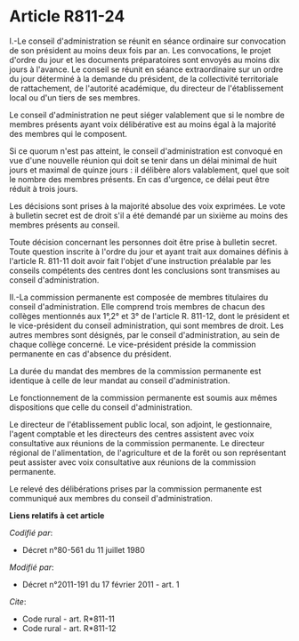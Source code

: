 # Article R811-24

I.-Le conseil d'administration se réunit en séance ordinaire sur convocation de son président au moins deux fois par an. Les
convocations, le projet d'ordre du jour et les documents préparatoires sont envoyés au moins dix jours à l'avance. Le conseil
se réunit en séance extraordinaire sur un ordre du jour déterminé à la demande du président, de la collectivité territoriale
de rattachement, de l'autorité académique, du directeur de l'établissement local ou d'un tiers de ses membres. 

Le conseil d'administration ne peut siéger valablement que si le nombre de membres présents ayant voix délibérative est au
moins égal à la majorité des membres qui le composent. 

Si ce quorum n'est pas atteint, le conseil d'administration est convoqué en vue d'une nouvelle réunion qui doit se tenir dans
un délai minimal de huit jours et maximal de quinze jours : il délibère alors valablement, quel que soit le nombre des
membres présents. En cas d'urgence, ce délai peut être réduit à trois jours. 

Les décisions sont prises à la majorité absolue des voix exprimées. Le vote à bulletin secret est de droit s'il a été demandé
par un sixième au moins des membres présents au conseil. 

Toute décision concernant les personnes doit être prise à bulletin secret. Toute question inscrite à l'ordre du jour et ayant
trait aux domaines définis à l'article R. 811-11 doit avoir fait l'objet d'une instruction préalable par les conseils
compétents des centres dont les conclusions sont transmises au conseil d'administration. 

II.-La commission permanente est composée de membres titulaires du conseil d'administration. Elle comprend trois membres de
chacun des collèges mentionnés aux 1°,2° et 3° de l'article R. 811-12, dont le président et le vice-président du conseil
administration, qui sont membres de droit. Les autres membres sont désignés, par le conseil d'administration, au sein de
chaque collège concerné. Le vice-président préside la commission permanente en cas d'absence du président. 

La durée du mandat des membres de la commission permanente est identique à celle de leur mandat au conseil d'administration. 

Le fonctionnement de la commission permanente est soumis aux mêmes dispositions que celle du conseil d'administration. 

Le directeur de l'établissement public local, son adjoint, le gestionnaire, l'agent comptable et les directeurs des centres
assistent avec voix consultative aux réunions de la commission permanente. Le directeur régional de l'alimentation, de
l'agriculture et de la forêt ou son représentant peut assister avec voix consultative aux réunions de la commission
permanente. 

Le relevé des délibérations prises par la commission permanente est communiqué aux membres du conseil d'administration.

**Liens relatifs à cet article**

_Codifié par_:

  - Décret n°80-561 du 11 juillet 1980

_Modifié par_:

  - Décret n°2011-191 du 17 février 2011 - art. 1

_Cite_:

  - Code rural - art. R*811-11
  - Code rural - art. R*811-12
